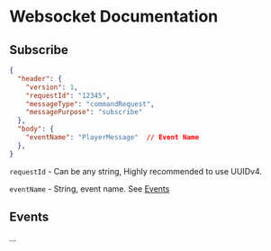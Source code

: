 # Websocket Documentation
## Subscribe
```json
{
  "header": {
    "version": 1,
    "requestId": "12345",
    "messageType": "commandRequest",
    "messagePurpose": "subscribe"
  },
  "body": {
    "eventName": "PlayerMessage"  // Event Name
  },
}
  ```
`requestId` - Can be any string, Highly recommended to use UUIDv4.

`eventName` - String, event name. See [Events](#events)
## Events
...
